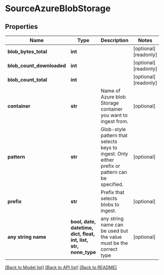 # SourceAzureBlobStorage


## Properties
Name | Type | Description | Notes
------------ | ------------- | ------------- | -------------
**blob_bytes_total** | **int** |  | [optional] [readonly] 
**blob_count_downloaded** | **int** |  | [optional] [readonly] 
**blob_count_total** | **int** |  | [optional] [readonly] 
**container** | **str** | Name of Azure blob Storage container you want to ingest from. | [optional] 
**pattern** | **str** | Glob-style pattern that selects keys to ingest. Only either prefix or pattern can be specified. | [optional] 
**prefix** | **str** | Prefix that selects blobs to ingest. | [optional] 
**any string name** | **bool, date, datetime, dict, float, int, list, str, none_type** | any string name can be used but the value must be the correct type | [optional]

[[Back to Model list]](../README.md#documentation-for-models) [[Back to API list]](../README.md#documentation-for-api-endpoints) [[Back to README]](../README.md)



